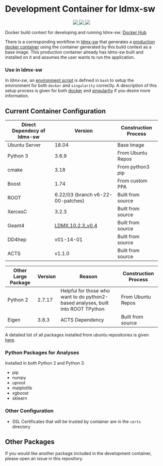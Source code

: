 # Development Container for ldmx-sw

<p align="center">
    <a href="http://perso.crans.org/besson/LICENSE.html" alt="GPLv3 license">
        <img src="https://img.shields.io/badge/License-GPLv3-blue.svg" />
    </a>
    <a href="https://github.com/LDMX-Software/docker/actions" alt="Actions">
        <img src="https://github.com/LDMX-Software/docker/workflows/Build/badge.svg" />
    </a>
    <a href="https://hub.docker.com/r/ldmx/dev" alt="DockerHub">
        <img src="https://img.shields.io/github/v/release/LDMX-Software/docker" />
    </a>
</p>

Docker build context for developing and running ldmx-sw: [Docker Hub](https://hub.docker.com/repository/docker/ldmx/dev)

There is a corresponding workflow in [ldmx-sw](https://github.com/LDMX-Software/ldmx-sw) that generates a [production docker container](https://hub.docker.com/repository/docker/ldmx/pro) using the container generated by this build context as a base image.
This production container already has ldmx-sw built and installed on it and assumes the user wants to run the application.

### Use in ldmx-sw

In _ldmx-sw_, an [environment script](https://github.com/LDMX-Software/ldmx-sw/blob/master/scripts/ldmx-env.sh) is defined in `bash` to setup the environment for both `docker` and `singularity` correctly.
A description of this setup process is given for both [docker](docs/use_with_docker.md) and [singularity](docs/use_with_singularity.md) if you desire more information.

## Current Container Configuration

Direct Dependecy of ldmx-sw | Version | Construction Process
---|---|---
Ubuntu Server | 18.04 | Base Image
Python 3 | 3.6.9 | From Ubuntu Repos
cmake | 3.18 | From python3 pip
Boost | 1.74 | From custom PPA
ROOT | 6.22/03 (branch v6-22-00-patches) | Built from source
XercesC | 3.2.3 | Built from source
Geant4 | [LDMX.10.2.3\_v0.4](https://github.com/LDMX-Software/geant4/tree/LDMX.10.2.3_v0.4) | Built from source
DD4hep | v01-14-01 | Built from source
ACTS | v1.1.0 | Built from source

Other Large Package | Version | Reason | Construction Process
---|---|---|---
Python 2 | 2.7.17 | Helpful for those who want to do python2-based analyses, built into ROOT TPython | From Ubuntu Repos
Eigen | 3.8.3 | ACTS Dependency | Built from source

A detailed list of all packages installed from ubuntu repositories is given [here](docs/ubuntu-packages.md).

### Python Packages for Analyses
Installed in both Python 2 and Python 3.
- pip 
- numpy
- uproot
- matplotlib
- xgboost
- sklearn

### Other Configuration
- SSL Certificates that will be trusted by container are in the `certs` directory

## Other Packages
If you would like another package included in the development container, please open an issue in this repository.

